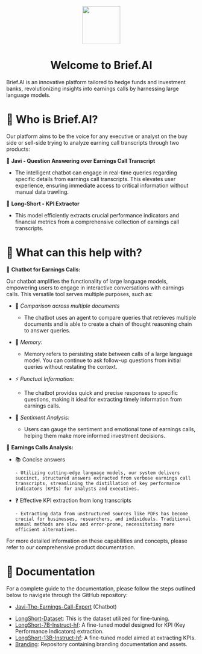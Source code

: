<div align="center">
<img  style="vertical-align:middle" src="https://github.com/brief-ai-uchicago/Branding/blob/main/SVG/brief_logo_blue_circle.svg" width="100px" height="100px"/> 
<h1 style="">Welcome to Brief.AI</h1>
</div>

Brief.AI is an innovative platform tailored to hedge funds and investment banks, revolutionizing insights into
earnings calls by harnessing large language models. 

<h1 style="">🤔 Who is Brief.AI?</h1>

Our platform aims to be the voice for any executive or analyst on the buy side or sell-side trying to analyze earning call transcripts through two products: 

💬 **Javi - Question Answering over Earnings Call Transcript** 
* The intelligent chatbot can engage in real-time queries regarding specific details from earnings call transcripts. This elevates user experience, ensuring immediate access to critical information without manual data trawling.

🧐 **Long-Short - KPI Extractor**
* This model efficiently extracts crucial performance indicators and financial metrics
from a comprehensive collection of earnings call transcripts.

<h1 style="">🚀 What can this help with?</h1>


🔗 **Chatbot for Earnings Calls:**

Our chatbot amplifies the functionality of large language models, empowering users to engage in interactive conversations with earnings calls. This versatile tool serves multiple purposes, such as:

-  🤖 *Comparison across multiple documents*

   - The chatbot uses an agent to compare queries that retrieves multiple documents and is able to create a chain of thought reasoning chain to answer queries.

- 🧠 *Memory:*

    - Memory refers to persisting state between calls of a large language model. You can continue to ask follow-up questions from initial queries without restating the context.

- ⚡ *Punctual Information:* 

    - The chatbot provides quick and precise responses to specific questions, making it ideal for extracting timely information from earnings calls.

- 🚨 *Sentiment Analysis:*

    - Users can gauge the sentiment and emotional tone of earnings calls, helping them make more informed investment decisions.

📃 **Earnings Calls Analysis:**

- 📚 Concise answers
  
      - Utilizing cutting-edge language models, our system delivers succinct, structured answers extracted from verbose earnings call transcripts, streamlining the distillation of key performance indicators (KPIs) for analysts and executives.
  
- ❓ Effective KPI extraction from long transcripts
  
      - Extracting data from unstructured sources like PDFs has become crucial for businesses, researchers, and individuals. Traditional manual methods are slow and error-prone, necessitating more efficient alternatives.

For more detailed information on these capabilities and concepts, please refer to our comprehensive product documentation.

<h1 style="">📖 Documentation</h1>
For a complete guide to the documentation, please follow the steps outlined below to navigate through the GitHub repository:


* [Javi-The-Earnings-Call-Expert](https://github.com/brief-ai-uchicago/Javi-The-Earnings-Call-Expert) (Chatbot)
- [LongShort-Dataset](https://github.com/brief-ai-uchicago/LongShort-Dataset): This is the dataset utilized for fine-tuning.
- [LongShort-7B-Instruct-hf](https://github.com/brief-ai-uchicago/LongShort-7B-Instruct-hf): A fine-tuned model designed for KPI (Key Performance Indicators) extraction.
- [LongShort-13B-Instruct-hf](https://github.com/brief-ai-uchicago/LongShort-13B-Instruct-hf): A fine-tuned model aimed at extracting KPIs.
- [Branding](https://github.com/brief-ai-uchicago/Branding): Repository containing branding documentation and assets.












[My Other Repository]: https://github.com/yourusername/other-repository
